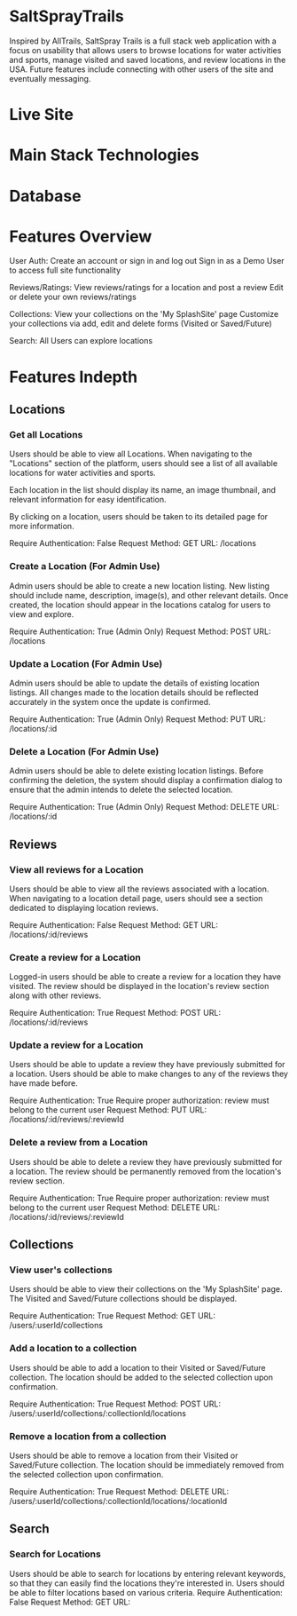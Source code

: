# SaltSprayTrails

Inspired by AllTrails, SaltSpray Trails is a full stack web application with a focus on usability that allows users to browse locations for water activities and sports, manage visited and saved locations, and review locations in the USA. Future features include connecting with other users of the site and eventually messaging.

# Live Site

# Main Stack Technologies

# Database

# Features Overview

User Auth:
Create an account or sign in and log out
Sign in as a Demo User to access full site functionality

Reviews/Ratings:
View reviews/ratings for a location and post a review
Edit or delete your own reviews/ratings

Collections:
View your collections on the 'My SplashSite' page
Customize your collections via add, edit and delete forms (Visited or Saved/Future)

Search:
All Users can explore locations

# Features Indepth

## Locations

### Get all Locations

Users should be able to view all Locations.
When navigating to the "Locations" section of the platform, users should see a list of all available locations for water activities and sports.

Each location in the list should display its name, an image thumbnail, and relevant information for easy identification.

By clicking on a location, users should be taken to its detailed page for more information.

Require Authentication: False
Request
Method: GET
URL: /locations


### Create a Location (For Admin Use)

Admin users should be able to create a new location listing.
New listing should include name, description, image(s), and other relevant details.
Once created, the location should appear in the locations catalog for users to view and explore.

Require Authentication: True (Admin Only)
Request
Method: POST
URL: /locations


### Update a Location (For Admin Use)

Admin users should be able to update the details of existing location listings.
All changes made to the location details should be reflected accurately in the system once the update is confirmed.

Require Authentication: True (Admin Only)
Request
Method: PUT
URL: /locations/:id


### Delete a Location (For Admin Use)

Admin users should be able to delete existing location listings.
Before confirming the deletion, the system should display a confirmation dialog to ensure that the admin intends to delete the selected location.

Require Authentication: True (Admin Only)
Request
Method: DELETE
URL: /locations/:id


## Reviews

### View all reviews for a Location

Users should be able to view all the reviews associated with a location.
When navigating to a location detail page, users should see a section dedicated to displaying location reviews.

Require Authentication: False
Request
Method: GET
URL: /locations/:id/reviews


### Create a review for a Location

Logged-in users should be able to create a review for a location they have visited.
The review should be displayed in the location's review section along with other reviews.

Require Authentication: True
Request
Method: POST
URL: /locations/:id/reviews


### Update a review for a Location

Users should be able to update a review they have previously submitted for a location.
Users should be able to make changes to any of the reviews they have made before.

Require Authentication: True
Require proper authorization: review must belong to the current user
Request
Method: PUT
URL: /locations/:id/reviews/:reviewId


### Delete a review from a Location

Users should be able to delete a review they have previously submitted for a location.
The review should be permanently removed from the location's review section.

Require Authentication: True
Require proper authorization: review must belong to the current user
Request
Method: DELETE
URL: /locations/:id/reviews/:reviewId


## Collections

### View user's collections

Users should be able to view their collections on the 'My SplashSite' page.
The Visited and Saved/Future collections should be displayed.

Require Authentication: True
Request
Method: GET
URL: /users/:userId/collections


### Add a location to a collection
Users should be able to add a location to their Visited or Saved/Future collection.
The location should be added to the selected collection upon confirmation.

Require Authentication: True
Request
Method: POST
URL: /users/:userId/collections/:collectionId/locations


### Remove a location from a collection
Users should be able to remove a location from their Visited or Saved/Future collection.
The location should be immediately removed from the selected collection upon confirmation.

Require Authentication: True
Request
Method: DELETE
URL: /users/:userId/collections/:collectionId/locations/:locationId


## Search

### Search for Locations

Users should be able to search for locations by entering relevant keywords, so that they can easily find the locations they're interested in.
Users should be able to filter locations based on various criteria.
Require Authentication: False
Request
Method: GET
URL:

